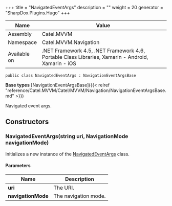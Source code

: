 

+++
title = "NavigatedEventArgs" 
description = ""
weight = 20
generator = "SharpDox.Plugins.Hugo"
+++

Name|Value
---|---
Assembly|Catel.MVVM
Namespace|Catel.MVVM.Navigation
Available on|.NET Framework 4.5, .NET Framework 4.6, Portable Class Libraries, Xamarin - Android, Xamarin - iOS

```
public class NavigatedEventArgs : NavigationEventArgsBase
```

**Base types**
[NavigationEventArgsBase]({{< relref "reference/Catel.MVVM/Catel/MVVM/Navigation/NavigationEventArgsBase.md" >}})

Navigated event args.

## Constructors

### NavigatedEventArgs(string uri, NavigationMode navigationMode)

Initializes a new instance of the [NavigatedEventArgs](#) class.

#### Parameters

Name|Description
---|---
**uri**|The URI.
**navigationMode**|The navigation mode.

